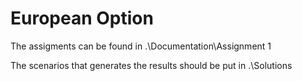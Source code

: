 # European Option

The assigments can be found in .\Documentation\Assignment 1

The scenarios that generates the results should be put in .\Solutions

